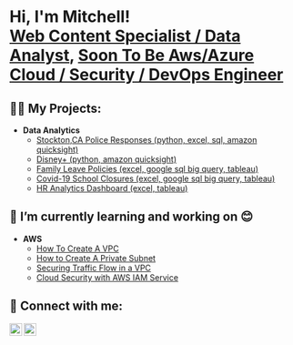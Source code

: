 <h1>Hi, I'm Mitchell! <br/><a href="https://github.com/MrMitchellMoore">Web Content Specialist / Data Analyst</a>, <a href="https://www.linkedin.com/in/mitchellmoorejr/">Soon To Be Aws/Azure Cloud / Security / DevOps Engineer</a></h1>

<h2>👨‍💻 My Projects:</h2>

- <b>Data Analytics</b>
  - [Stockton,CA Police Responses (python, excel, sql, amazon quicksight)](https://github.com/MrMitchellMoore/python-stockton-pd-responses)
  - [Disney+ (python, amazon quicksight)](https://github.com/MrMitchellMoore/disney-plus-analytics)
  - [Family Leave Policies (excel, google sql big query, tableau)](https://github.com/MrMitchellMoore/Leave_Policies)
  - [Covid-19 School Closures (excel, google sql big query, tableau)](https://github.com/MrMitchellMoore/School_Closures_During_Covid-19)
  - [HR Analytics Dashboard (excel, tableau)](https://github.com/MrMitchellMoore/HR-Analytics-Dashboard)

<h2>🌱  I’m currently learning and working on 😊</h2>

- <b>AWS</b>
  - [How To Create A VPC](https://mmoorewebdev.com/making-our-first-vpc-on-aws/)
  - [How to Create A Private Subnet](https://mmoorewebdev.com/how-to-create-our-first-private-subnet/)
  - [Securing Traffic Flow in a VPC](https://mmoorewebdev.com/aws-vpc-traffic-flow-security/)
  - [Cloud Security with AWS IAM Service](https://mmoorewebdev.com/cloud-security-with-aws-iam/)

<h2> 🤳 Connect with me:</h2>

[<img align="left" alt="MitchellMoore | LinkedIn" width="22px" src="https://cdn.jsdelivr.net/npm/simple-icons@v3/icons/linkedin.svg" />][linkedin]
[<img align="left" alt="MitchellMoore | LinkedIn" width="22px" src="https://cdn.jsdelivr.net/npm/simple-icons@v3/icons/wordpress.svg" color="#21759B" />][mywebsite]

[mywebsite]: https://mmoorewebdev.com
[linkedin]: https://linkedin.com/in/mitchellmoorejr

<!--
**MrMitchellMoore/MrMitchellMoore** is a ✨ _special_ ✨ repository because its `README.md` (this file) appears on your GitHub profile.

Here are some ideas to get you started:

- 🔭 I’m currently working on ...
- 🌱 I’m currently learning ...
- 👯 I’m looking to collaborate on ...
- 🤔 I’m looking for help with ...
- 💬 Ask me about ...
- 📫 How to reach me: ...
- 😄 Pronouns: ...
- ⚡ Fun fact: ...
-->

